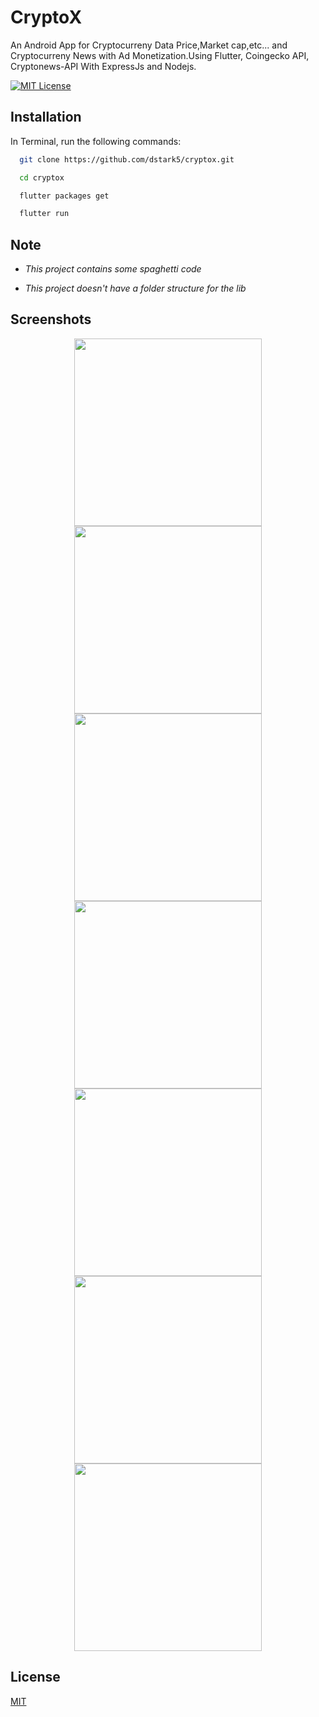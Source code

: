 
# CryptoX
An Android App for Cryptocurreny Data Price,Market cap,etc... and Cryptocurreny News with Ad Monetization.Using Flutter, Coingecko API, Cryptonews-API With ExpressJs and Nodejs.

[![MIT License](https://img.shields.io/badge/License-MIT-green.svg)](https://choosealicense.com/licenses/mit/)


## Installation

In Terminal, run the following commands:

```bash
  git clone https://github.com/dstark5/cryptox.git
```

```bash
  cd cryptox
```

```bash
  flutter packages get
```

```bash
  flutter run
```
## Note

* *This project contains some spaghetti code*

* *This project doesn't have a folder structure for the lib*

## Screenshots

<div align="center">
    <img src="https://github.com/dstark5/cryptox/blob/main/screenshots/shot_0.png" width="300px"</img> 
</div>

<div align="center">
    <img src="https://github.com/dstark5/cryptox/blob/main/screenshots/shot_1.png" width="300px"</img> 
</div>

<div align="center">
    <img src="https://github.com/dstark5/cryptox/blob/main/screenshots/shot_2.png" width="300px"</img> 
</div>

<div align="center">
    <img src="https://github.com/dstark5/cryptox/blob/main/screenshots/shot_3.png" width="300px"</img> 
</div>

<div align="center">
    <img src="https://github.com/dstark5/cryptox/blob/main/screenshots/shot_4.png" width="300px"</img> 
</div>

<div align="center">
    <img src="https://github.com/dstark5/cryptox/blob/main/screenshots/shot_5.png" width="300px"</img> 
</div>

<div align="center">
    <img src="https://github.com/dstark5/cryptox/blob/main/screenshots/shot_6.png" width="300px"</img> 
</div>


## License

[MIT](https://choosealicense.com/licenses/mit/)

